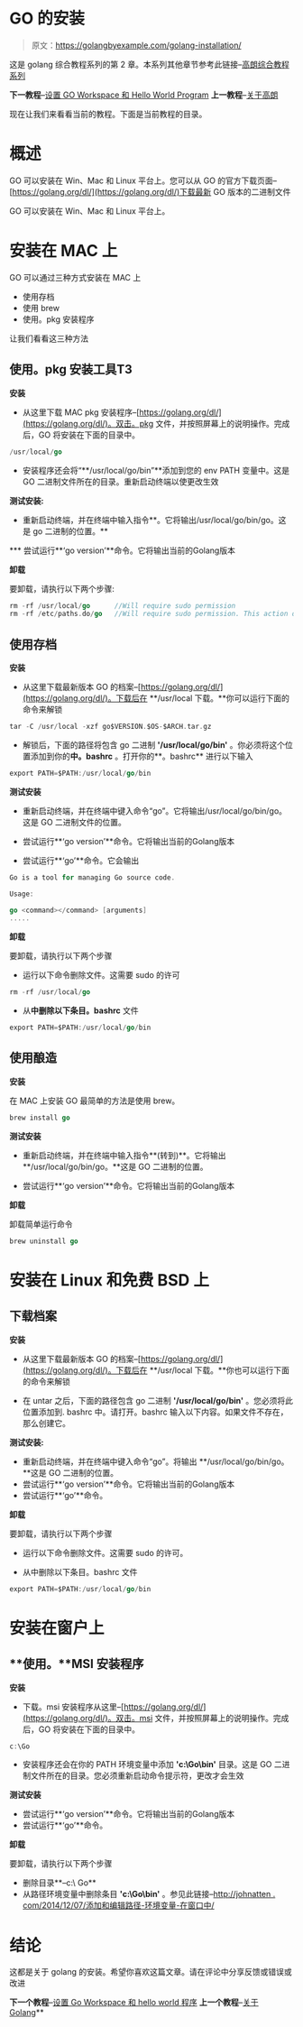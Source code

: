 # GO 的安装

> 原文：<https://golangbyexample.com/golang-installation/>

这是 golang 综合教程系列的第 2 章。本系列其他章节参考此链接–[高朗综合教程系列](https://golangbyexample.com/golang-comprehensive-tutorial/)

**下一教程**–[设置 GO Workspace 和 Hello World Program](https://golangbyexample.com/workspace-hello-world-golang/)
**上一教程**–[关于高朗](https://golangbyexample.com/about-golang/)

现在让我们来看看当前的教程。下面是当前教程的目录。

# **概述**

GO 可以安装在 Win、Mac 和 Linux 平台上。您可以从 GO 的官方下载页面–[https://golang.org/dl/](https://golang.org/dl/)下载最新 GO 版本的二进制文件

GO 可以安装在 Win、Mac 和 Linux 平台上。

# **安装在 MAC 上**

GO 可以通过三种方式安装在 MAC 上

*   使用存档
*   使用 brew
*   使用。pkg 安装程序

让我们看看这三种方法

## **使用。pkg 安装工具**T3

**安装**

*   从这里下载 MAC pkg 安装程序–[https://golang.org/dl/](https://golang.org/dl/)。双击。pkg 文件，并按照屏幕上的说明操作。完成后，GO 将安装在下面的目录中。

```go
/usr/local/go
```

*   安装程序还会将“**/usr/local/go/bin”**添加到您的 env PATH 变量中。这是 GO 二进制文件所在的目录。重新启动终端以使更改生效

**测试安装:**

*   重新启动终端，并在终端中输入指令**。它将输出/usr/local/go/bin/go。这是 go 二进制的位置。**

 ***   尝试运行**‘go version’**命令。它将输出当前的Golang版本

**卸载**

要卸载，请执行以下两个步骤:

```go
rm -rf /usr/local/go      //Will require sudo permission
rm -rf /etc/paths.do/go   //Will require sudo permission. This action deletes will remove /usr/local/go/bin from PATH env
```

## **使用存档**

**安装**

*   从这里下载最新版本 GO 的档案–[https://golang.org/dl/](https://golang.org/dl/)。下载后在 **/usr/local 下载。**你可以运行下面的命令来解锁

```go
tar -C /usr/local -xzf go$VERSION.$OS-$ARCH.tar.gz
```

*   解锁后，下面的路径将包含 go 二进制 **'/usr/local/go/bin'** 。你必须将这个位置添加到你的**中。bashrc** 。打开你的**。bashrc** 进行以下输入

```go
export PATH=$PATH:/usr/local/go/bin
```

**测试安装**

*   重新启动终端，并在终端中键入命令“go”。它将输出/usr/local/go/bin/go。这是 GO 二进制文件的位置。

*   尝试运行**‘go version’**命令。它将输出当前的Golang版本

*   尝试运行**‘go’**命令。它会输出

```go
Go is a tool for managing Go source code.

Usage:

go <command></command> [arguments]
.....
```

**卸载**

要卸载，请执行以下两个步骤

*   运行以下命令删除文件。这需要 sudo 的许可

```go
rm -rf /usr/local/go 
```

*   从**中删除以下条目。bashrc** 文件

```go
export PATH=$PATH:/usr/local/go/bin
```

## **使用酿造**

**安装**

在 MAC 上安装 GO 最简单的方法是使用 brew。

```go
brew install go
```

**测试安装**

*   重新启动终端，并在终端中输入指令**(转到)**。它将输出 **/usr/local/go/bin/go。**这是 GO 二进制的位置。

*   尝试运行**‘go version’**命令。它将输出当前的Golang版本

**卸载**

卸载简单运行命令

```go
brew uninstall go
```

# **安装在 Linux 和免费 BSD 上**

## **下载档案**

**安装**

*   从这里下载最新版本 GO 的档案–[https://golang.org/dl/](https://golang.org/dl/)。下载后在 **/usr/local 下载。**你也可以运行下面的命令来解锁

*   在 untar 之后，下面的路径包含 go 二进制 **'/usr/local/go/bin'** 。您必须将此位置添加到. bashrc 中。请打开。bashrc 输入以下内容。如果文件不存在，那么创建它。

**测试安装:**

*   重新启动终端，并在终端中键入命令“go”。将输出 **/usr/local/go/bin/go。**这是 GO 二进制的位置。
*   尝试运行**‘go version’**命令。它将输出当前的Golang版本
*   尝试运行**‘go’**命令。

**卸载**

要卸载，请执行以下两个步骤

*   运行以下命令删除文件。这需要 sudo 的许可。

*   从中删除以下条目。bashrc 文件

```go
export PATH=$PATH:/usr/local/go/bin
```

# **安装在窗户上**

## **使用。**MSI 安装程序

**安装**

*   下载。msi 安装程序从这里–[https://golang.org/dl/](https://golang.org/dl/)。双击。msi 文件，并按照屏幕上的说明操作。完成后，GO 将安装在下面的目录中。

```go
c:\Go

```

*   安装程序还会在你的 PATH 环境变量中添加 **'c:\Go\bin'** 目录。这是 GO 二进制文件所在的目录。您必须重新启动命令提示符，更改才会生效

**测试安装**

*   尝试运行**‘go version’**命令。它将输出当前的Golang版本
*   尝试运行**‘go’**命令。

**卸载**

要卸载，请执行以下两个步骤

*   删除目录**–c:\ Go**
*   从路径环境变量中删除条目 **'c:\Go\bin'** 。参见此链接–[http://johnatten . com/2014/12/07/添加和编辑路径-环境变量-在窗口中/](http://johnatten.com/2014/12/07/adding-and-editing-path-environment-variables-in-windows/)

# **结论**

这都是关于 golang 的安装。希望你喜欢这篇文章。请在评论中分享反馈或错误或改进

**下一个教程**–[设置 Go Workspace 和 hello world 程序](https://golangbyexample.com/workspace-hello-world-golang)
**上一个教程**–[关于 Golang](https://golangbyexample.com/about-golang/)**